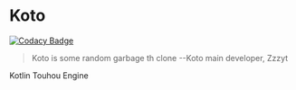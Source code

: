 # Koto

[![Codacy Badge](https://app.codacy.com/project/badge/Grade/7afd1def08274d0eb292fb779d4d7125)](https://www.codacy.com/gh/HellHoleStudios/koto/dashboard?utm_source=github.com&amp;utm_medium=referral&amp;utm_content=HellHoleStudios/koto&amp;utm_campaign=Badge_Grade)

> Koto is some random garbage th clone
> --Koto main developer, Zzzyt

Kotlin Touhou Engine

